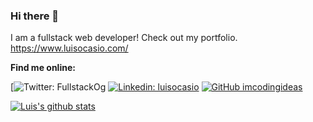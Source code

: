 ### Hi there 👋

I am a fullstack web developer!
Check out my portfolio. https://www.luisocasio.com/

**Find me online:**  

[![Twitter: FullstackOg](https://twitter.com/_LuisOcasio)
[![Linkedin: luisocasio](https://img.shields.io/badge/-luisocasio-blue?style=flat-square&logo=Linkedin&logoColor=white&link=https://www.linkedin.com/in/luisocasio/)](https://www.linkedin.com/in/ocasio-perez/)
[![GitHub imcodingideas](https://img.shields.io/github/followers/luisocasio?label=follow&style=social)](https://github.com/LuisOcasio)

[![Luis's github stats](https://github-readme-stats.vercel.app/api?username=LuisOcasio)](https://github.com/luisocasio/github-readme-stats)

<!--
**LuisOcasio/LuisOcasio** is a ✨ _special_ ✨ repository because its `README.md` (this file) appears on your GitHub profile.

Here are some ideas to get you started:

- 🔭 I’m currently working on ...
- 🌱 I’m currently learning ...
- 👯 I’m looking to collaborate on ...
- 🤔 I’m looking for help with ...
- 💬 Ask me about ...
- 📫 How to reach me: ...
- 😄 Pronouns: ...
- ⚡ Fun fact: ...
-->
